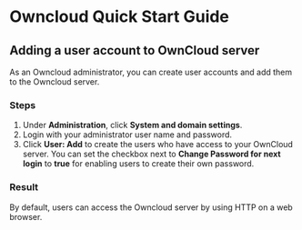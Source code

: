 # Owncloud Quick Start Guide
## Adding a user account to OwnCloud server
As an Owncloud administrator, you can create user accounts and add them to the Owncloud server.
### Steps
1. Under **Administration**, click **System and domain settings**.  
2. Login with your administrator user name and password. 
3. Click **User: Add**  to create the users who have access to your OwnCloud server. 
You can set the checkbox next to **Change Password for next login** to **true** for enabling users to create their own password. 
### Result
By default, users can access the Owncloud server by using HTTP on a web browser. 

